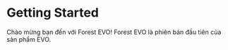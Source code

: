 # Getting Started

Chào mừng bạn đến với Forest EVO! Forest EVO là phiên bản đầu tiên của sản phẩm EVO.